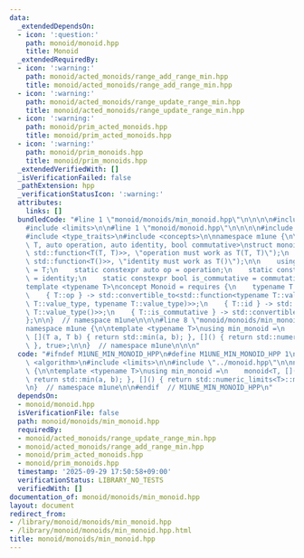 ```yaml
---
data:
  _extendedDependsOn:
  - icon: ':question:'
    path: monoid/monoid.hpp
    title: Monoid
  _extendedRequiredBy:
  - icon: ':warning:'
    path: monoid/acted_monoids/range_add_range_min.hpp
    title: monoid/acted_monoids/range_add_range_min.hpp
  - icon: ':warning:'
    path: monoid/acted_monoids/range_update_range_min.hpp
    title: monoid/acted_monoids/range_update_range_min.hpp
  - icon: ':warning:'
    path: monoid/prim_acted_monoids.hpp
    title: monoid/prim_acted_monoids.hpp
  - icon: ':warning:'
    path: monoid/prim_monoids.hpp
    title: monoid/prim_monoids.hpp
  _extendedVerifiedWith: []
  _isVerificationFailed: false
  _pathExtension: hpp
  _verificationStatusIcon: ':warning:'
  attributes:
    links: []
  bundledCode: "#line 1 \"monoid/monoids/min_monoid.hpp\"\n\n\n\n#include <algorithm>\n\
    #include <limits>\n\n#line 1 \"monoid/monoid.hpp\"\n\n\n\n#include <functional>\n\
    #include <type_traits>\n#include <concepts>\n\nnamespace m1une {\n\ntemplate <typename\
    \ T, auto operation, auto identity, bool commutative>\nstruct monoid {\n    static_assert(std::is_convertible_v<decltype(operation),\
    \ std::function<T(T, T)>>, \"operation must work as T(T, T)\");\n    static_assert(std::is_convertible_v<decltype(identity),\
    \ std::function<T()>>, \"identity must work as T()\");\n\n    using value_type\
    \ = T;\n    static constexpr auto op = operation;\n    static constexpr auto id\
    \ = identity;\n    static constexpr bool is_commutative = commutative;\n};\n\n\
    template <typename T>\nconcept Monoid = requires {\n    typename T::value_type;\n\
    \    { T::op } -> std::convertible_to<std::function<typename T::value_type(typename\
    \ T::value_type, typename T::value_type)>>;\n    { T::id } -> std::convertible_to<std::function<typename\
    \ T::value_type()>>;\n    { T::is_commutative } -> std::convertible_to<bool>;\n\
    };\n\n}  // namespace m1une\n\n\n#line 8 \"monoid/monoids/min_monoid.hpp\"\n\n\
    namespace m1une {\n\ntemplate <typename T>\nusing min_monoid =\n    monoid<T,\
    \ [](T a, T b) { return std::min(a, b); }, []() { return std::numeric_limits<T>::max();\
    \ }, true>;\n\n}  // namespace m1une\n\n\n"
  code: "#ifndef M1UNE_MIN_MONOID_HPP\n#define M1UNE_MIN_MONOID_HPP 1\n\n#include\
    \ <algorithm>\n#include <limits>\n\n#include \"../monoid.hpp\"\n\nnamespace m1une\
    \ {\n\ntemplate <typename T>\nusing min_monoid =\n    monoid<T, [](T a, T b) {\
    \ return std::min(a, b); }, []() { return std::numeric_limits<T>::max(); }, true>;\n\
    \n}  // namespace m1une\n\n#endif  // M1UNE_MIN_MONOID_HPP\n"
  dependsOn:
  - monoid/monoid.hpp
  isVerificationFile: false
  path: monoid/monoids/min_monoid.hpp
  requiredBy:
  - monoid/acted_monoids/range_update_range_min.hpp
  - monoid/acted_monoids/range_add_range_min.hpp
  - monoid/prim_acted_monoids.hpp
  - monoid/prim_monoids.hpp
  timestamp: '2025-09-29 17:50:58+09:00'
  verificationStatus: LIBRARY_NO_TESTS
  verifiedWith: []
documentation_of: monoid/monoids/min_monoid.hpp
layout: document
redirect_from:
- /library/monoid/monoids/min_monoid.hpp
- /library/monoid/monoids/min_monoid.hpp.html
title: monoid/monoids/min_monoid.hpp
---
```


